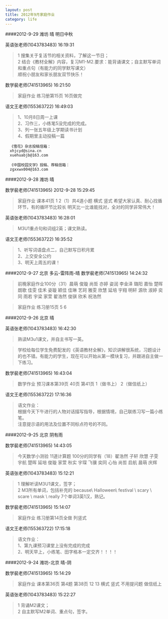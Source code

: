 ```yaml
---
layout: post
title: 2012年9月家庭作业
category: life
---
```


####2012-9-29  潍坊  晴  明日中秋

英语张老师(1043783483)  16:19:31

>1 搜集关于复活节的相关资料，了解这一节日；   
>2 结合《教材全解》内容，复习M1-M2.要求：能背诵课文；自主默写单词和重点句（有能力的同学默写课文）  
>顺祝小朋友和家长朋友双节快乐！  

数学裴老师(741513965)  16:21:50

>家庭作业 练习册第15页 16页做完

语文王老师(155363722)  16:49:03

>1、10月8日周一上课  
>2、习作三，小练笔5没完成的完成。   
>3、列一张五年级上学期读书计划   
>4、假期里主动投稿一篇   


      《雪花》杂志投稿信箱：
      xhjcyd@sina.cn
      xuehuabjb@163.com
      
      《中国校园文学》投稿、荐稿信箱：
      zgxxwx004@163.com
 
 
 
####2012-9-28  潍坊  晴

数学裴老师(741513965) 2012-9-28 15:29:45

>家庭作业  课本41页 1 2（1）共4道小题 横式 竖式 希望大家认真、耐心找循环节，有的循环节比较长  明天比一比谁能找对，全对的同学非常伟大！

英语张老师(1043783483)  16:28:01

>M3U1重点句和词组2英；课文熟读。

语文王老师(155363722)  16:35:52

>1、听写词语盘点二，自己默写日积月累  
>2、上交安全公约  
>3、明天上周五的课！


####2012-9-27  北京  多云-雷阵雨-晴
数学裴老师(741513965) 14:24:32 

>前晚家庭作业100分（31）晨萌 俊璇 尚哲 亦婷 姿润 李金泽 璐阳 嘉怡 楚晖 朗歌 佳雯 佳禾 姿璇 颖佳 佳琳 艺珂 雅雯 欣慧 延培 宇翔 明轩 源欣 淑婷 奕同 雨若 宇梁 家萱 翟浩然 俊骐 欣禾 祝浩然   

>家庭作业  练习册15页 5 6 

####2012-9-26  北京  晴

英语张老师(1043783483)  16:42:30

>熟读M3u1课文，并自主书写一英。

>学校给每位学生免费配发的《英语教材全解》，知识讲解很系统，习题设计的也不错。有能力的学生，现在可以开始从第一模块复习，并跟进自主做一下练习。

数学裴老师(741513965)  16:43:04

>数学作业  预习课本第39页 40页 第41页 1（做书上） 2（做信纸上）

语文王老师(155363722)  17:16:36

>语文作业：  
>   根据今天下午进行的人物对话描写指导，根据情境，自己联练习写一篇小练笔。  
>   注意提示语的用法及位置不同标点符号的不同。  

####2012-9-25  北京  阴有雨

数学裴老师(741513965)  14:43:05

>今天数学小测验 11道计算题 100分的同学有（18）翟浩然 子轩 欣慧 子雯 宇航 楚晖 延培 俊璇 家萱 秋实 宇琛 飞骥 奕同 心怡 尚哲 启航 晨萌 庆辉 

英语张老师(1043783483)  15:12:21

>1 理解听读M3U1课文，签字；  
>2 M3所有单词，包括补充的 because\ Halloween\ festival \ scary \ scare \ mask \ really 7个单词3英1汉，熟记。  

数学裴老师(741513965)  15:14:07

>家庭作业  练习册第14页全做 列竖式

语文王老师(155363722)  17:15:18

>语文作业：  
>1、第九课预习课堂上没有完成的完成  
>2、明天早上，小练笔、田字格本一定交齐！！！！  

####2012-9-24  潍坊-北京  晴-阴 

数学裴老师(741513965) 15:14:29

>家庭作业  课本第36页 第4题 第38页 12  13 横式 竖式  不用提问题  做信纸上   

英语张老师(1043783483) 15:22:27

>1 背诵M2课文；  
>2 自主默写M2单词、重点句，签字。
